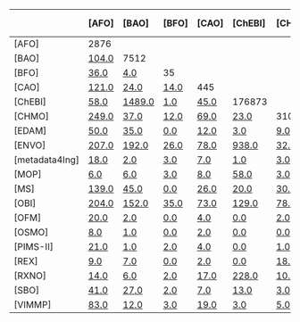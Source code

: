 |                | [AFO]                                  | [BAO]                                 | [BFO]                                 | [CAO]                                 | [ChEBI]                                 | [CHMO]                                 | [EDAM]                                 | [ENVO]                                 | [metadata4Ing]                            | [MOP]                            | [MS]                            | [OBI]                            | [OFM]                            | [OSMO]                            | [PIMS-II]                           | [REX]                          | [RXNO]                          | [SBO]                          | [VIMMP]   |
|:---------------|:---------------------------------------|:--------------------------------------|:--------------------------------------|:--------------------------------------|:----------------------------------------|:---------------------------------------|:---------------------------------------|:---------------------------------------|:------------------------------------------|:---------------------------------|:--------------------------------|:---------------------------------|:---------------------------------|:----------------------------------|:------------------------------------|:-------------------------------|:--------------------------------|:-------------------------------|:----------|
| [AFO]          | 2876                                   |                                       |                                       |                                       |                                         |                                        |                                        |                                        |                                           |                                  |                                 |                                  |                                  |                                   |                                     |                                |                                 |                                |           |
| [BAO]          | [104.0](/mapping/AFO_BAO.xlsx)         | 7512                                  |                                       |                                       |                                         |                                        |                                        |                                        |                                           |                                  |                                 |                                  |                                  |                                   |                                     |                                |                                 |                                |           |
| [BFO]          | [36.0](/mapping/AFO_BFO.xlsx)          | [4.0](/mapping/BAO_BFO.xlsx)          | 35                                    |                                       |                                         |                                        |                                        |                                        |                                           |                                  |                                 |                                  |                                  |                                   |                                     |                                |                                 |                                |           |
| [CAO]          | [121.0](/mapping/AFO_CAO.xlsx)         | [24.0](/mapping/BAO_CAO.xlsx)         | [14.0](/mapping/BFO_CAO.xlsx)         | 445                                   |                                         |                                        |                                        |                                        |                                           |                                  |                                 |                                  |                                  |                                   |                                     |                                |                                 |                                |           |
| [ChEBI]        | [58.0](/mapping/AFO_ChEBI.xlsx)        | [1489.0](/mapping/BAO_ChEBI.xlsx)     | [1.0](/mapping/BFO_ChEBI.xlsx)        | [45.0](/mapping/CAO_ChEBI.xlsx)       | 176873                                  |                                        |                                        |                                        |                                           |                                  |                                 |                                  |                                  |                                   |                                     |                                |                                 |                                |           |
| [CHMO]         | [249.0](/mapping/AFO_CHMO.xlsx)        | [37.0](/mapping/BAO_CHMO.xlsx)        | [12.0](/mapping/BFO_CHMO.xlsx)        | [69.0](/mapping/CAO_CHMO.xlsx)        | [23.0](/mapping/ChEBI_CHMO.xlsx)        | 3101                                   |                                        |                                        |                                           |                                  |                                 |                                  |                                  |                                   |                                     |                                |                                 |                                |           |
| [EDAM]         | [50.0](/mapping/AFO_EDAM.xlsx)         | [35.0](/mapping/BAO_EDAM.xlsx)        | [0.0](/mapping/BFO_EDAM.xlsx)         | [12.0](/mapping/CAO_EDAM.xlsx)        | [3.0](/mapping/ChEBI_EDAM.xlsx)         | [9.0](/mapping/CHMO_EDAM.xlsx)         | 3473                                   |                                        |                                           |                                  |                                 |                                  |                                  |                                   |                                     |                                |                                 |                                |           |
| [ENVO]         | [207.0](/mapping/AFO_ENVO.xlsx)        | [192.0](/mapping/BAO_ENVO.xlsx)       | [26.0](/mapping/BFO_ENVO.xlsx)        | [78.0](/mapping/CAO_ENVO.xlsx)        | [938.0](/mapping/ChEBI_ENVO.xlsx)       | [32.0](/mapping/CHMO_ENVO.xlsx)        | [9.0](/mapping/EDAM_ENVO.xlsx)         | 6566                                   |                                           |                                  |                                 |                                  |                                  |                                   |                                     |                                |                                 |                                |           |
| [metadata4Ing] | [18.0](/mapping/AFO_metadata4Ing.xlsx) | [2.0](/mapping/BAO_metadata4Ing.xlsx) | [3.0](/mapping/BFO_metadata4Ing.xlsx) | [7.0](/mapping/CAO_metadata4Ing.xlsx) | [1.0](/mapping/ChEBI_metadata4Ing.xlsx) | [3.0](/mapping/CHMO_metadata4Ing.xlsx) | [1.0](/mapping/EDAM_metadata4Ing.xlsx) | [4.0](/mapping/ENVO_metadata4Ing.xlsx) | 32                                        |                                  |                                 |                                  |                                  |                                   |                                     |                                |                                 |                                |           |
| [MOP]          | [6.0](/mapping/AFO_MOP.xlsx)           | [6.0](/mapping/BAO_MOP.xlsx)          | [3.0](/mapping/BFO_MOP.xlsx)          | [8.0](/mapping/CAO_MOP.xlsx)          | [58.0](/mapping/ChEBI_MOP.xlsx)         | [3.0](/mapping/CHMO_MOP.xlsx)          | [0.0](/mapping/EDAM_MOP.xlsx)          | [25.0](/mapping/ENVO_MOP.xlsx)         | [1.0](/mapping/metadata4Ing_MOP.xlsx)     | 3686                             |                                 |                                  |                                  |                                   |                                     |                                |                                 |                                |           |
| [MS]           | [139.0](/mapping/AFO_MS.xlsx)          | [45.0](/mapping/BAO_MS.xlsx)          | [0.0](/mapping/BFO_MS.xlsx)           | [26.0](/mapping/CAO_MS.xlsx)          | [20.0](/mapping/ChEBI_MS.xlsx)          | [30.0](/mapping/CHMO_MS.xlsx)          | [26.0](/mapping/EDAM_MS.xlsx)          | [32.0](/mapping/ENVO_MS.xlsx)          | [1.0](/mapping/metadata4Ing_MS.xlsx)      | [1.0](/mapping/MOP_MS.xlsx)      | 14989                           |                                  |                                  |                                   |                                     |                                |                                 |                                |           |
| [OBI]          | [204.0](/mapping/AFO_OBI.xlsx)         | [152.0](/mapping/BAO_OBI.xlsx)        | [35.0](/mapping/BFO_OBI.xlsx)         | [73.0](/mapping/CAO_OBI.xlsx)         | [129.0](/mapping/ChEBI_OBI.xlsx)        | [78.0](/mapping/CHMO_OBI.xlsx)         | [32.0](/mapping/EDAM_OBI.xlsx)         | [182.0](/mapping/ENVO_OBI.xlsx)        | [4.0](/mapping/metadata4Ing_OBI.xlsx)     | [6.0](/mapping/MOP_OBI.xlsx)     | [35.0](/mapping/MS_OBI.xlsx)    | 4866                             |                                  |                                   |                                     |                                |                                 |                                |           |
| [OFM]          | [20.0](/mapping/AFO_OFM.xlsx)          | [2.0](/mapping/BAO_OFM.xlsx)          | [0.0](/mapping/BFO_OFM.xlsx)          | [4.0](/mapping/CAO_OFM.xlsx)          | [0.0](/mapping/ChEBI_OFM.xlsx)          | [2.0](/mapping/CHMO_OFM.xlsx)          | [3.0](/mapping/EDAM_OFM.xlsx)          | [3.0](/mapping/ENVO_OFM.xlsx)          | [1.0](/mapping/metadata4Ing_OFM.xlsx)     | [0.0](/mapping/MOP_OFM.xlsx)     | [0.0](/mapping/MS_OFM.xlsx)     | [5.0](/mapping/OBI_OFM.xlsx)     | 109                              |                                   |                                     |                                |                                 |                                |           |
| [OSMO]         | [8.0](/mapping/AFO_OSMO.xlsx)          | [1.0](/mapping/BAO_OSMO.xlsx)         | [0.0](/mapping/BFO_OSMO.xlsx)         | [2.0](/mapping/CAO_OSMO.xlsx)         | [0.0](/mapping/ChEBI_OSMO.xlsx)         | [0.0](/mapping/CHMO_OSMO.xlsx)         | [4.0](/mapping/EDAM_OSMO.xlsx)         | [0.0](/mapping/ENVO_OSMO.xlsx)         | [1.0](/mapping/metadata4Ing_OSMO.xlsx)    | [0.0](/mapping/MOP_OSMO.xlsx)    | [3.0](/mapping/MS_OSMO.xlsx)    | [2.0](/mapping/OBI_OSMO.xlsx)    | [2.0](/mapping/OFM_OSMO.xlsx)    | 173                               |                                     |                                |                                 |                                |           |
| [PIMS-II]      | [21.0](/mapping/AFO_PIMS-II.xlsx)      | [1.0](/mapping/BAO_PIMS-II.xlsx)      | [2.0](/mapping/BFO_PIMS-II.xlsx)      | [4.0](/mapping/CAO_PIMS-II.xlsx)      | [0.0](/mapping/ChEBI_PIMS-II.xlsx)      | [1.0](/mapping/CHMO_PIMS-II.xlsx)      | [4.0](/mapping/EDAM_PIMS-II.xlsx)      | [5.0](/mapping/ENVO_PIMS-II.xlsx)      | [9.0](/mapping/metadata4Ing_PIMS-II.xlsx) | [1.0](/mapping/MOP_PIMS-II.xlsx) | [1.0](/mapping/MS_PIMS-II.xlsx) | [6.0](/mapping/OBI_PIMS-II.xlsx) | [0.0](/mapping/OFM_PIMS-II.xlsx) | [2.0](/mapping/OSMO_PIMS-II.xlsx) | 135                                 |                                |                                 |                                |           |
| [REX]          | [9.0](/mapping/AFO_REX.xlsx)           | [7.0](/mapping/BAO_REX.xlsx)          | [0.0](/mapping/BFO_REX.xlsx)          | [2.0](/mapping/CAO_REX.xlsx)          | [0.0](/mapping/ChEBI_REX.xlsx)          | [18.0](/mapping/CHMO_REX.xlsx)         | [0.0](/mapping/EDAM_REX.xlsx)          | [6.0](/mapping/ENVO_REX.xlsx)          | [1.0](/mapping/metadata4Ing_REX.xlsx)     | [23.0](/mapping/MOP_REX.xlsx)    | [2.0](/mapping/MS_REX.xlsx)     | [3.0](/mapping/OBI_REX.xlsx)     | [0.0](/mapping/OFM_REX.xlsx)     | [0.0](/mapping/OSMO_REX.xlsx)     | [0.0](/mapping/PIMS-II_REX.xlsx)    | 552                            |                                 |                                |           |
| [RXNO]         | [14.0](/mapping/AFO_RXNO.xlsx)         | [6.0](/mapping/BAO_RXNO.xlsx)         | [2.0](/mapping/BFO_RXNO.xlsx)         | [17.0](/mapping/CAO_RXNO.xlsx)        | [228.0](/mapping/ChEBI_RXNO.xlsx)       | [10.0](/mapping/CHMO_RXNO.xlsx)        | [0.0](/mapping/EDAM_RXNO.xlsx)         | [94.0](/mapping/ENVO_RXNO.xlsx)        | [1.0](/mapping/metadata4Ing_RXNO.xlsx)    | [122.0](/mapping/MOP_RXNO.xlsx)  | [3.0](/mapping/MS_RXNO.xlsx)    | [12.0](/mapping/OBI_RXNO.xlsx)   | [0.0](/mapping/OFM_RXNO.xlsx)    | [0.0](/mapping/OSMO_RXNO.xlsx)    | [1.0](/mapping/PIMS-II_RXNO.xlsx)   | [12.0](/mapping/REX_RXNO.xlsx) | 1019                            |                                |           |
| [SBO]          | [41.0](/mapping/AFO_SBO.xlsx)          | [27.0](/mapping/BAO_SBO.xlsx)         | [2.0](/mapping/BFO_SBO.xlsx)          | [7.0](/mapping/CAO_SBO.xlsx)          | [13.0](/mapping/ChEBI_SBO.xlsx)         | [3.0](/mapping/CHMO_SBO.xlsx)          | [7.0](/mapping/EDAM_SBO.xlsx)          | [16.0](/mapping/ENVO_SBO.xlsx)         | [1.0](/mapping/metadata4Ing_SBO.xlsx)     | [19.0](/mapping/MOP_SBO.xlsx)    | [9.0](/mapping/MS_SBO.xlsx)     | [13.0](/mapping/OBI_SBO.xlsx)    | [3.0](/mapping/OFM_SBO.xlsx)     | [1.0](/mapping/OSMO_SBO.xlsx)     | [2.0](/mapping/PIMS-II_SBO.xlsx)    | [11.0](/mapping/REX_SBO.xlsx)  | [7.0](/mapping/RXNO_SBO.xlsx)   | 694                            |           |
| [VIMMP]        | [83.0](/mapping/AFO_VIMMP.xlsx)        | [12.0](/mapping/BAO_VIMMP.xlsx)       | [3.0](/mapping/BFO_VIMMP.xlsx)        | [19.0](/mapping/CAO_VIMMP.xlsx)       | [3.0](/mapping/ChEBI_VIMMP.xlsx)        | [5.0](/mapping/CHMO_VIMMP.xlsx)        | [15.0](/mapping/EDAM_VIMMP.xlsx)       | [21.0](/mapping/ENVO_VIMMP.xlsx)       | [6.0](/mapping/metadata4Ing_VIMMP.xlsx)   | [1.0](/mapping/MOP_VIMMP.xlsx)   | [12.0](/mapping/MS_VIMMP.xlsx)  | [24.0](/mapping/OBI_VIMMP.xlsx)  | [8.0](/mapping/OFM_VIMMP.xlsx)   | [172.0](/mapping/OSMO_VIMMP.xlsx) | [18.0](/mapping/PIMS-II_VIMMP.xlsx) | [0.0](/mapping/REX_VIMMP.xlsx) | [2.0](/mapping/RXNO_VIMMP.xlsx) | [9.0](/mapping/SBO_VIMMP.xlsx) | 1082      |